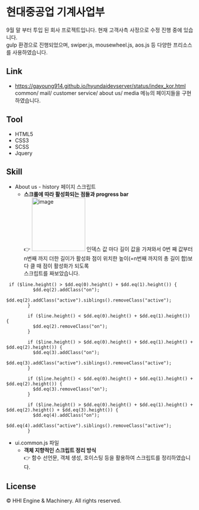 # 현대중공업 기계사업부
9월 말 부터 투입 된 회사 프로젝트입니다. 현재 고객사측 사정으로 수정 진행 중에 있습니다.<br>
gulp 환경으로 진행되었으며, swiper.js, mousewheel.js, aos.js 등 다양한 프리소스를 사용하였습니다.

## Link
* https://gayoung914.github.io/hyundaidevserver/status/index_kor.html<br>
common/ mail/ customer service/ about us/ media 메뉴의 페이지들을 구현 하였습니다.

## Tool
* HTML5
* CSS3
* SCSS
* Jquery

## Skill
* About us - history 페이지 스크립트
  - **스크롤에 따라 활성화되는 점들과 progress bar**<br>
    👉 <img width="143" alt="image" src="https://user-images.githubusercontent.com/77196388/145222099-afef936a-8f5c-46b6-be55-853d213ae332.png">
        인덱스 값 마다 길이 값을 가져와서 0번 째 값부터 n번째 까지 더한 길이가 활성화 점이 위치한 높이(=n번째 까지의 총 길이 합)보다 클 때 점이 활성화가 되도록<br> 스크립트를 짜보았습니다.
```
 if ($line.height() > $dd.eq(0).height() + $dd.eq(1).height()) {
          $dd.eq(2).addClass("on");
          $dd.eq(2).addClass("active").siblings().removeClass("active");
        }

        if ($line.height() < $dd.eq(0).height() + $dd.eq(1).height()) {
          $dd.eq(2).removeClass("on");
        }

        if ($line.height() > $dd.eq(0).height() + $dd.eq(1).height() + $dd.eq(2).height()) {
          $dd.eq(3).addClass("on");
          $dd.eq(3).addClass("active").siblings().removeClass("active");
        }

        if ($line.height() < $dd.eq(0).height() + $dd.eq(1).height() + $dd.eq(2).height()) {
          $dd.eq(3).removeClass("on");
        }

        if ($line.height() > $dd.eq(0).height() + $dd.eq(1).height() + $dd.eq(2).height() + $dd.eq(3).height()) {
          $dd.eq(4).addClass("on");
          $dd.eq(4).addClass("active").siblings().removeClass("active");
        }
```
* ui.common.js 파일
  - **객체 지향적인 스크립트 정리 방식**<br>
    👉 함수 선언문, 객체 생성, 호이스팅 등을 활용하여 스크립트를 정리하였습니다.

## License
© HHI Engine & Machinery. All rights reserved.
